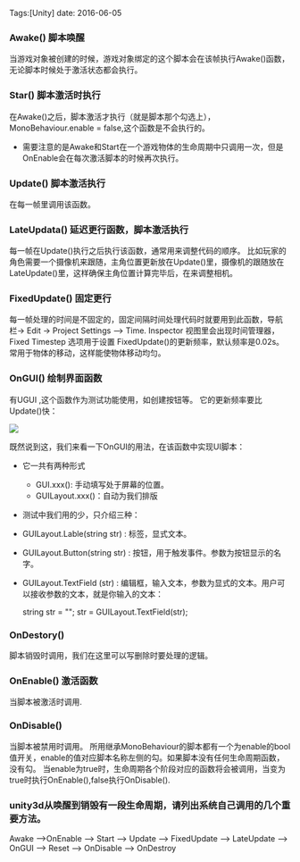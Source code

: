 Tags:[Unity]  date: 2016-06-05



### Awake() 脚本唤醒
当游戏对象被创建的时候，游戏对象绑定的这个脚本会在该帧执行Awake()函数，无论脚本时候处于激活状态都会执行。



### Star() 脚本激活时执行
在Awake()之后，脚本激活才执行（就是脚本那个勾选上），MonoBehaviour.enable = false,这个函数是不会执行的。

* 需要注意的是Awake和Start在一个游戏物体的生命周期中只调用一次，但是OnEnable会在每次激活脚本的时候再次执行。

<!-- more -->

### Update() 脚本激活执行
在每一帧里调用该函数。

### LateUpdata() 延迟更行函数，脚本激活执行
每一帧在Update()执行之后执行该函数，通常用来调整代码的顺序。
比如玩家的角色需要一个摄像机来跟随，主角位置更新放在Update()里，摄像机的跟随放在LateUpdate()里，这样确保主角位置计算完毕后，在来调整相机。

### FixedUpdate() 固定更行
每一帧处理的时间是不固定的，固定间隔时间处理代码时就要用到此函数，导航栏-> Edit -> Project Settings —> Time. Inspector 视图里会出现时间管理器，Fixed Timestep 选项用于设置 FixedUpdate()的更新频率，默认频率是0.02s。常用于物体的移动，这样能使物体移动均匀。

### OnGUI() 绘制界面函数
有UGUI ,这个函数作为测试功能使用，如创建按钮等。
它的更新频率要比Update()快：

![](http://7xs1eq.com1.z0.glb.clouddn.com/ongui.png)

既然说到这，我们来看一下OnGUI的用法，在该函数中实现UI脚本：
* 它一共有两种形式
  * GUI.xxx(): 手动填写处于屏幕的位置。
  * GUILayout.xxx()：自动为我们排版 
* 测试中我们用的少，只介绍三种：
* GUILayout.Lable(string str)  : 标签，显式文本。
* GUILayout.Button(string str) : 按钮，用于触发事件。参数为按钮显示的名字。
* GUILayout.TextField (str)    : 编辑框，输入文本，参数为显式的文本。用户可以接收参数的文本，就是你输入的文本：

  	string str = "";
    	  str = GUILayout.TextField(str);


### OnDestory()
脚本销毁时调用，我们在这里可以写删除时要处理的逻辑。

### OnEnable() 激活函数
当脚本被激活时调用.

### OnDisable() 
当脚本被禁用时调用。
所用继承MonoBehaviour的脚本都有一个为enable的bool值开关，enable的值对应脚本名称左侧的勾。如果脚本没有任何生命周期函数，没有勾。
当enable为true时，生命周期各个阶段对应的函数将会被调用，当变为true时执行OnEnable(),false执行OnDisable().



### unity3d从唤醒到销毁有一段生命周期，请列出系统自己调用的几个重要方法。
Awake –>OnEnable –> Start  –> Update –> FixedUpdate –> LateUpdate –> OnGUI –> Reset –> OnDisable –> OnDestroy